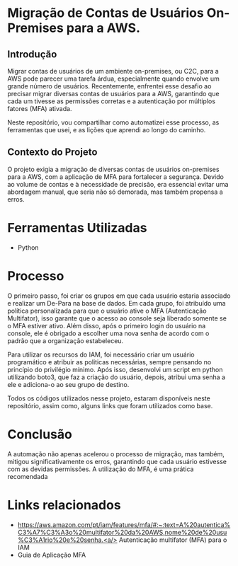 # Migração de Contas de Usuários On-Premises para a AWS.

## Introdução
<p>Migrar contas de usuários de um ambiente on-premises, ou C2C, para a AWS pode parecer uma tarefa árdua, especialmente quando envolve um grande número de usuários. Recentemente, enfrentei esse desafio ao precisar migrar diversas contas de usuários para a AWS, garantindo que cada um tivesse as permissões corretas e a autenticação por múltiplos fatores (MFA) ativada.</p> <p>Neste repositório, vou compartilhar como automatizei esse processo, as ferramentas que usei, e as lições que aprendi ao longo do caminho.</p>

## Contexto do Projeto
<p>O projeto exigia a migração de diversas contas de usuários on-premises para a AWS, com a aplicação de MFA para fortalecer a segurança. Devido ao volume de contas e à necessidade de precisão, era essencial evitar uma abordagem manual, que seria não só demorada, mas também propensa a erros.</p>

# Ferramentas Utilizadas
* Python

# Processo
<p>O primeiro passo, foi criar os grupos em que cada usuário estaria associado e realizar um De-Para na base de dados. Em cada grupo, foi atribuído uma política personalizada para que o usuário ative o MFA (Autenticação Multifator), isso garante que o acesso ao console seja liberado somente se o MFA estiver ativo. Além disso, após o primeiro login do usuário na console, ele é obrigado a escolher uma nova senha de acordo com o padrão que a organização estabeleceu. </p>
<p>Para utilizar os recursos do IAM, foi necessário criar um usuário programático e atribuir as politicas necessárias, sempre pensando no princípio do privilégio mínimo. 
Após isso, desenvolvi um script em python utilizando boto3, que faz a criação do usuário, depois, atribui uma senha a ele e adiciona-o ao seu grupo de destino.</p>
<p>Todos os códigos utilizados nesse projeto, estaram disponíveis neste repositório, assim como, alguns links que foram utilizados como base.</p>

# Conclusão
A automação não apenas acelerou o processo de migração, mas também, mitigou significativamente os erros, garantindo que cada usuário estivesse com as devidas permissões. A utilização do MFA, é uma prática recomendada

# Links relacionados
  * <a>https://aws.amazon.com/pt/iam/features/mfa/#:~:text=A%20autentica%C3%A7%C3%A3o%20multifator%20da%20AWS,nome%20de%20usu%C3%A1rio%20e%20senha.<a/> Autenticação multifator (MFA) para o IAM
  * <a name=“guia-mfa”><a/> Guia de Aplicação MFA
